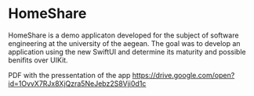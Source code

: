 # HomeShare

HomeShare is a demo applicaton developed for the subject of software engineering at the university of the aegean. The goal was to develop an application using the new SwiftUI and determine its maturity and possible benifits over UIKit. 

PDF with the pressentation of the app
https://drive.google.com/open?id=1OvvX7RJx8XjQzra5NeJebz2S8Vji0d1c
